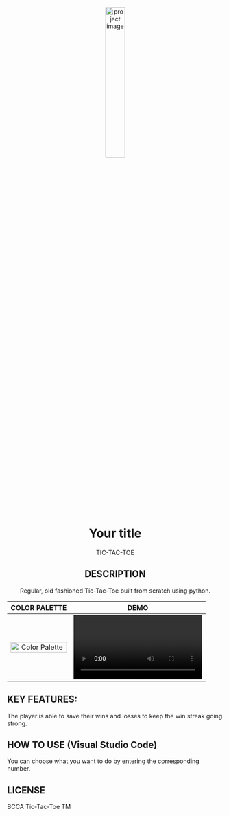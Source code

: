 <div align="center">
  <img style="width: 30%;" src="python logo.jpg" alt="project image">  
  
  # **Your title**
  TIC-TAC-TOE

  ## **DESCRIPTION**
  Regular, old fashioned Tic-Tac-Toe built from scratch using python.

  COLOR PALETTE            |  DEMO
:-------------------------:|:-------------------------:
<img style="width: 100%;" src="color palate.png" alt="Color Palette">   |  <video width = 100% controls><source src ="tic-demo.mp4" type ="video/mp4">DEMO Video </video>
</div>

## **KEY FEATURES:**
The player is able to save their wins and losses to keep the win streak going strong.

## **HOW TO USE (Visual Studio Code)**
You can choose what you want to do by entering the corresponding number.

## **LICENSE**
BCCA Tic-Tac-Toe TM